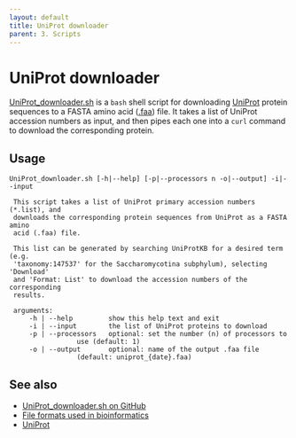 ```yaml
---
layout: default
title: UniProt downloader
parent: 3. Scripts
---
```


# UniProt downloader

[UniProt_downloader.sh](../scripts/UniProt_downloader.sh) is a `bash` shell script for downloading [UniProt](https://www.uniprot.org/) protein sequences to a FASTA amino acid ([.faa](file_formats.md)) file.
It takes a list of UniProt accession numbers as input, and then pipes each one into a `curl` command to download the corresponding protein.

## Usage

```
UniProt_downloader.sh [-h|--help] [-p|--processors n -o|--output] -i|--input 
 
 This script takes a list of UniProt primary accession numbers (*.list), and 
 downloads the corresponding protein sequences from UniProt as a FASTA amino 
 acid (.faa) file.
 
 This list can be generated by searching UniProtKB for a desired term (e.g. 
 'taxonomy:147537' for the Saccharomycotina subphylum), selecting 'Download' 
 and 'Format: List' to download the accession numbers of the corresponding 
 results.
 
 arguments: 
 	 -h | --help		 show this help text and exit 
 	 -i | --input		 the list of UniProt proteins to download 
 	 -p | --processors	 optional: set the number (n) of processors to 
 				 use (default: 1) 
 	 -o | --output		 optional: name of the output .faa file 
 				 (default: uniprot_{date}.faa) 
```

## See also

- [UniProt_downloader.sh on GitHub](https://github.com/rnnh/bioinfo-notebook/blob/master/scripts/UniProt_downloader.sh)
- [File formats used in bioinformatics](file_formats.md)
- [UniProt](https://www.uniprot.org/)
